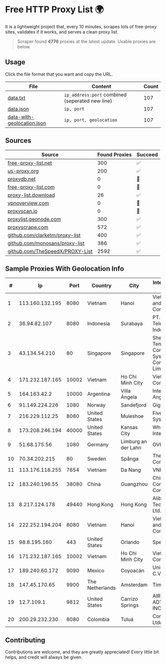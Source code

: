 
# Free HTTP Proxy List 🌍

It is a lightweight project that, every 10 minutes, scrapes lots of free-proxy sites, validates if it works, and serves a clean proxy list.


> Scraper found **4776** proxies at the latest update. Usable proxies are below.

## Usage

Click the file format that you want and copy the URL.


|File|Content|Count|
|----|-------|-----|
|[data.txt](https://raw.githubusercontent.com/themiralay/Proxy-List-World/master/data.txt)|`ip_address:port` combined (seperated new line)|107|
|[data.json](https://raw.githubusercontent.com/themiralay/Proxy-List-World/master/data.json)|`ip, port`|107|
|[data-with-geolocation.json](https://raw.githubusercontent.com/themiralay/Proxy-List-World/master/data-with-geolocation.json)|`ip, port, geolocation`|107|

## Sources

|Source|Found Proxies|Succeed|
|------|-------------|-------|
|[free-proxy-list.net](https://free-proxy-list.net)|300|✅|
|[us-proxy.org](https://www.us-proxy.org)|200|✅|
|[proxydb.net](http://proxydb.net)|0|🚫|
|[free-proxy-list.com](https://free-proxy-list.com/?page=&port=&type%5B%5D=http&type%5B%5D=https&up_time=0&search=Search)|0|🚫|
|[proxy-list.download](https://www.proxy-list.download/HTTP)|26|✅|
|[vpnoverview.com](https://vpnoverview.com/privacy/anonymous-browsing/free-proxy-servers)|0|🚫|
|[proxyscan.io](https://www.proxyscan.io)|0|🚫|
|[proxylist.geonode.com](https://proxylist.geonode.com/api/proxy-list?limit=300&page=1&sort_by=lastChecked&sort_type=desc&protocols=http,https)|300|✅|
|[proxyscrape.com](https://api.proxyscrape.com/v2/?request=displayproxies&protocol=http&timeout=10000&country=all&ssl=all&anonymity=all)|572|✅|
|[github.com/clarketm/proxy-list](https://raw.githubusercontent.com/clarketm/proxy-list/master/proxy-list-raw.txt)|400|✅|
|[github.com/monosans/proxy-list](https://raw.githubusercontent.com/monosans/proxy-list/main/proxies/http.txt)|386|✅|
|[github.com/TheSpeedX/PROXY-List](https://raw.githubusercontent.com/TheSpeedX/PROXY-List/master/http.txt)|2592|✅|


## Sample Proxies With Geolocation Info

|#|Ip|Port|Country|City|Internet Service Provider|
|-|--|----|-------|----|-------------------------|
|1|113.160.132.195|8080|Vietnam|Hanoi|VietNam Post and Telecom Corporation|
|2|36.94.82.107|8080|Indonesia|Surabaya|PT. Telekomunikasi Indonesia|
|3|43.134.54.210|80|Singapore|Singapore|Shenzhen Tencent Computer Systems Company Limited|
|4|171.232.187.165|10002|Vietnam|Ho Chi Minh City|Viettel Corporation|
|5|164.163.42.2|10000|Argentina|Villa Ángela|Interret Villa Angela SRL|
|6|91.149.224.226|1080|Norway|Sandefjord|Gigahost|
|7|216.229.112.25|8080|United States|Muleshoe|Five Area Systems, LLC|
|8|173.208.246.194|40000|United States|Kansas City|WholeSale Internet|
|9|51.68.175.56|1080|Germany|Limburg an der Lahn|OVH SAS|
|10|70.34.202.215|80|Sweden|Spånga|The Constant Company|
|11|113.176.118.255|7654|Vietnam|Da Nang|VNPT|
|12|183.240.196.55|38080|China|Guangzhou|China Mobile Communications Corporation|
|13|8.217.124.178|49440|Hong Kong|Hong Kong|Alibaba (US) Technology Co., Ltd.|
|14|222.252.194.204|8080|Vietnam|Hanoi|VietNam Post and Telecom Corporation|
|15|98.8.195.160|443|United States|Orlando|Spectrum|
|16|171.232.187.165|10002|Vietnam|Ho Chi Minh City|Viettel Corporation|
|17|189.240.60.172|9090|Mexico|Coyoacán|Uninet S.A. de C.V.|
|18|147.45.170.65|9900|The Netherlands|Amsterdam|TimeWeb Ltd.|
|19|12.7.109.1|9812|United States|Carrizo Springs|AIRESPRING-ADT SYSTEMS, INC.|
|20|200.29.232.230|8080|Colombia|Tuluá|Consulnetwork Ltda|



## Contributing

Contributions are welcome, and they are greatly appreciated! Every
little bit helps, and credit will always be given.

